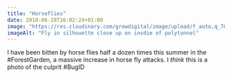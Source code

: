 ```yaml
---
title: "Horseflies"
date: 2018-06-28T16:02:24+01:00
image: "https://res.cloudinary.com/growdigital/image/upload/f_auto,q_70,w_736/v1544220497/fly-41237301410.jpg"
imageAlt: "Fly in silhouette close up on insdie of polytunnel"
---
```


I have been bitten by horse flies half a dozen times this summer in the #ForestGarden, a massive increase in horse fly attacks. I _think_ this is a photo of the culprit #BugID
